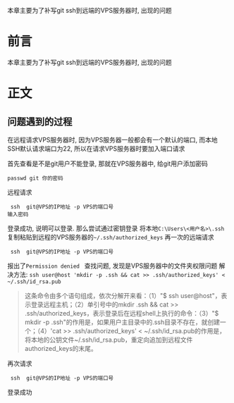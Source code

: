 本章主要为了补写git ssh到远端的VPS服务器时, 出现的问题
<!-- more -->
# 前言 #
本章主要为了补写git ssh到远端的VPS服务器时, 出现的问题

# 正文 #
## 问题遇到的过程 ##

在远程请求VPS服务器时, 因为VPS服务器一般都会有一个默认的端口, 而本地SSH默认请求端口为22,
所以在请求VPS服务器时要加入端口请求

首先查看是不是git用户不能登录, 那就在VPS服务器中,
给git用户添加密码

```
passwd git 你的密码
```

远程请求

```
 ssh  git@VPS的IP地址 -p VPS的端口号
输入密码
```
登录成功, 说明可以登录.
那么尝试通过密钥登录
将本地`C:\Users\<用户名>\.ssh`复制粘贴到远程的VPS服务器的`~/.ssh/authorized_keys`
再一次的远端请求
```
 ssh  git@VPS的IP地址 -p VPS的端口号
```
报出了`Permission denied `
查找问题, 发现是VPS服务器中的文件夹权限问题
解决方法:
`ssh user@host 'mkdir -p .ssh && cat >> .ssh/authorized_keys' < ~/.ssh/id_rsa.pub`
>这条命令由多个语句组成，依次分解开来看：（1）"$ ssh user@host"，表示登录远程主机；（2）单引号中的mkdir .ssh && cat >> .ssh/authorized_keys，表示登录后在远程shell上执行的命令：（3）"$ mkdir -p .ssh"的作用是，如果用户主目录中的.ssh目录不存在，就创建一个；（4）'cat >> .ssh/authorized_keys' < ~/.ssh/id_rsa.pub的作用是，将本地的公钥文件~/.ssh/id_rsa.pub，重定向追加到远程文件authorized_keys的末尾。

再次请求
```
 ssh  git@VPS的IP地址 -p VPS的端口号
```
登录成功